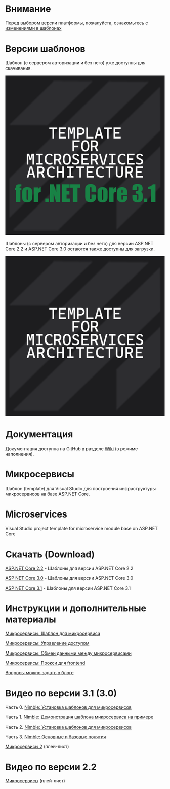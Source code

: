 # Внимание
Перед выбором версии платформы, пожалуйста, ознакомьтесь с  [изменениями в шаблонах](https://github.com/Calabonga/Microservice-Template/wiki/%D0%98%D0%B7%D0%BC%D0%B5%D0%BD%D0%B5%D0%BD%D0%B8%D1%8F-%D0%B2-%D1%88%D0%B0%D0%B1%D0%BB%D0%BE%D0%BD%D0%B0%D1%85)

# Версии шаблонов
Шаблон (с сервером авторизации и без него) уже доступны для скачивания. 

![Logo](/Whatnot/MicriserviceArchitecture31.png)

Шаблоны (с сервером авторизации и без него) для версии ASP.NET Core 2.2 и ASP.NET Core 3.0 остаются также доступны для загрузки. 

![Logo](/Whatnot/MicriserviceArchitecture.png)

# Документация
Документация доступна на GitHub в разделе [Wiki](https://github.com/Calabonga/Microservice-Template/wiki/Nimble-Microservice-Templates) (в режиме наполнения).

# Микросервисы
Шаблон (template) для Visual Studio для построения инфраструктуры микросервисов на базе ASP.NET Core.

# Microservices
Visual Studio project template for microservice module base on ASP.NET Core

# Скачать (Download)
[ASP.NET Core 2.2](https://github.com/Calabonga/microservice-template/tree/master/Output/AspNetCore-v.2.2) - Шаблоны для версии ASP.NET Core 2.2

[ASP NET Core 3.0](https://github.com/Calabonga/microservice-template/tree/master/Output/AspNetCore-v.3.0) - Шаблоны для версии ASP.NET Core 3.0

[ASP NET Core 3.1](https://github.com/Calabonga/microservice-template/tree/master/Output/AspNetCore-v.3.1) - Шаблоны для версии ASP.NET Core 3.1

# Инструкции и дополнительные материалы

[Микросервисы: Шаблон для микросервиса](https://www.calabonga.net/blog/post/microservises-template)

[Микросервисы: Управление доступом](https://www.calabonga.net/blog/post/mikroservisy-3-centralizovannoe-upravlenie-dostupom)

[Микросервисы: Обмен данными между микросервисами](https://www.calabonga.net/blog/post/reshenie-obmen-dannym-mezhdu-mikroservisami)

[Микросервисы: Прокси для frontend](https://www.calabonga.net/blog/post/odin-frontend-dolzhen-rabotat-tolko-so-svoim-backend)

[Вопросы можно задать в блоге](https://www.calabonga.net/blog)

# Видео по версии 3.1 (3.0)

Часть 0. [Nimble: Установка шаблонов для микросервисов](https://youtu.be/rc0wvL0jlzc)

Часть 1. [Nimble: Демонстрация шаблона микросервиса на примере](https://youtu.be/N0dRGGV2iEg)

Часть 2. [Nimble: Установка шаблонов для микросервисов](https://youtu.be/rc0wvL0jlzc)

Часть 3. [Nimble: Основные и базовые понятия](https://youtu.be/WbSwp1Aa7hM)

[Микросервисы 2](https://www.youtube.com/playlist?list=PLIB8be7sunXMh9dckizdXz65hLX_HRzlc) (плей-лист)

# Видео по версии 2.2

[Микросервисы](https://www.youtube.com/playlist?list=PLIB8be7sunXMXTZKptqEtXAACpsYZdzi_) (плей-лист)
